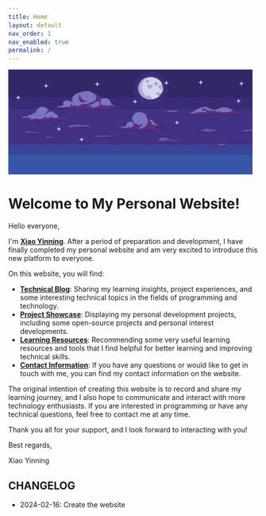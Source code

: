 ```yaml
---
title: Home
layout: default
nav_order: 1
nav_enabled: true
permalink: /
---
```





​     <img src="assets/images/nightSky.jpg" alt="night sky" style="zoom: 67%;" />



<h1 class="purple-heading"><strong>Welcome to My Personal Website!</strong></h1>


Hello everyone,  

I'm **[Xiao Yinning](https://github.com/ningninger)**. After a period of preparation and development, I have finally completed my personal website and am very excited to introduce this new platform to everyone.  

On this website, you will find:  

+ **[Technical Blog]()**: Sharing my learning insights, project experiences, and some interesting technical topics in the fields of programming and technology.  
+ **[Project Showcase]()**: Displaying my personal development projects, including some open-source projects and personal interest developments.  
+ **[Learning Resources]()**: Recommending some very useful learning resources and tools that I find helpful for better learning and improving technical skills.  
+ **[Contact Information]()**: If you have any questions or would like to get in touch with me, you can find my contact information on the website.  

 
The original intention of creating this website is to record and share my learning journey, and I also hope to communicate and interact with more technology   enthusiasts. If you are interested in programming or have any technical questions, feel free to contact me at any time.  

Thank you all for your support, and I look forward to interacting with you!  

Best regards,    
  
Xiao Yinning  


## **CHANGELOG**
- 2024-02-16: Create the website